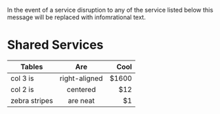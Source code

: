 
In the event of a service disruption to any of the service listed below this message will be replaced with infomrational text. 

# Shared Services


| Tables        | Are           | Cool  |
| ------------- |:-------------:| -----:|
| col 3 is      | right-aligned | $1600 |
| col 2 is      | centered      |   $12 |
| zebra stripes | are neat      |    $1 |
